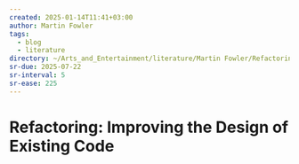 ```yaml
---
created: 2025-01-14T11:41+03:00
author: Martin Fowler
tags:
  - blog
  - literature
directory: ~/Arts_and_Entertainment/literature/Martin Fowler/Refactoring_ Improving the Design of Existing Code (1993)/
sr-due: 2025-07-22
sr-interval: 5
sr-ease: 225
---
```


# Refactoring: Improving the Design of Existing Code
